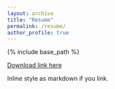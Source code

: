 ```yaml
---
layout: archive
title: "Resume"
permalink: /resume/
author_profile: true
---
```


{% include base_path %}

[Download link here](http://google.com)

Inline style as markdown if you link.
